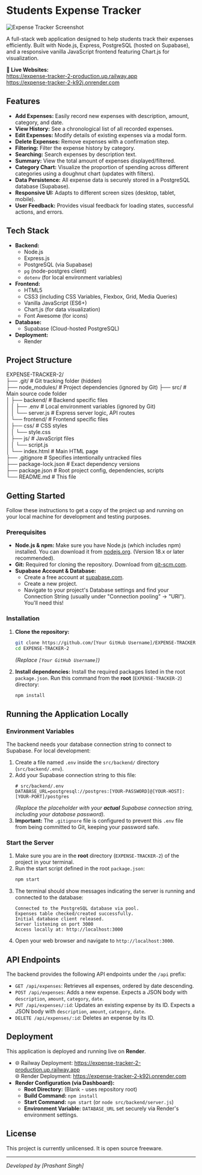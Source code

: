 # Students Expense Tracker

![Expense Tracker Screenshot](https://github.com/user-attachments/assets/57b05a41-b27d-48ab-8e3e-b131e17b59b5)

A full-stack web application designed to help students track their expenses efficiently. Built with Node.js, Express, PostgreSQL (hosted on Supabase), and a responsive vanilla JavaScript frontend featuring Chart.js for visualization.

**🚀 Live Websites:**                                                                                                                                                                                    
https://expense-tracker-2-production.up.railway.app                                                                                                                                  
https://expense-tracker-2-k92j.onrender.com<!-- <<< REPLACE THIS URL -->

## Features

*   **Add Expenses:** Easily record new expenses with description, amount, category, and date.
*   **View History:** See a chronological list of all recorded expenses.
*   **Edit Expenses:** Modify details of existing expenses via a modal form.
*   **Delete Expenses:** Remove expenses with a confirmation step.
*   **Filtering:** Filter the expense history by category.
*   **Searching:** Search expenses by description text.
*   **Summary:** View the total amount of expenses displayed/filtered.
*   **Category Chart:** Visualize the proportion of spending across different categories using a doughnut chart (updates with filters).
*   **Data Persistence:** All expense data is securely stored in a PostgreSQL database (Supabase).
*   **Responsive UI:** Adapts to different screen sizes (desktop, tablet, mobile).
*   **User Feedback:** Provides visual feedback for loading states, successful actions, and errors.

## Tech Stack

*   **Backend:**
    *   Node.js
    *   Express.js
    *   PostgreSQL (via Supabase)
    *   `pg` (node-postgres client)
    *   `dotenv` (for local environment variables)
*   **Frontend:**
    *   HTML5
    *   CSS3 (including CSS Variables, Flexbox, Grid, Media Queries)
    *   Vanilla JavaScript (ES6+)
    *   Chart.js (for data visualization)
    *   Font Awesome (for icons)
*   **Database:**
    *   Supabase (Cloud-hosted PostgreSQL)
*   **Deployment:**
    *   Render

## Project Structure
EXPENSE-TRACKER-2/                                                                                                                                          
├── .git/ # Git tracking folder (hidden)                                                                                                                    
├── node_modules/ # Project dependencies (ignored by Git)
├── src/ # Main source code folder                                                                                                                          
│ ├── backend/ # Backend specific files                                                                                                                     
│ │ ├── .env # Local environment variables (ignored by Git)                                                                                                 
│ │ └── server.js # Express server logic, API routes                                                                                                        
│ └── frontend/ # Frontend specific files                                                                                                                   
│ ├── css/ # CSS styles                                                                                                                                     
│ │ └── style.css                                                                                                                                           
│ ├── js/ # JavaScript files                                                                                                                                
│ │ └── script.js                                                                                                                                           
│ └── index.html # Main HTML page                                                                                                                           
├── .gitignore # Specifies intentionally untracked files                                                                                                    
├── package-lock.json # Exact dependency versions                                                                                                           
├── package.json # Root project config, dependencies, scripts                                                                                               
└── README.md # This file                                                                                                                                   

## Getting Started

Follow these instructions to get a copy of the project up and running on your local machine for development and testing purposes.

### Prerequisites

*   **Node.js & npm:** Make sure you have Node.js (which includes npm) installed. You can download it from [nodejs.org](https://nodejs.org/). (Version 18.x or later recommended).
*   **Git:** Required for cloning the repository. Download from [git-scm.com](https://git-scm.com/).
*   **Supabase Account & Database:**
    *   Create a free account at [supabase.com](https://supabase.com/).
    *   Create a new project.
    *   Navigate to your project's Database settings and find your Connection String (usually under "Connection pooling" -> "URI"). You'll need this!

### Installation

1.  **Clone the repository:**
    ```bash
    git clone https://github.com/[Your GitHub Username]/EXPENSE-TRACKER-2.git
    cd EXPENSE-TRACKER-2
    ```
    *(Replace `[Your GitHub Username]`)*

2.  **Install dependencies:** Install the required packages listed in the root `package.json`. Run this command from the **root** (`EXPENSE-TRACKER-2`) directory:
    ```bash
    npm install
    ```

## Running the Application Locally

### Environment Variables

The backend needs your database connection string to connect to Supabase. For local development:

1.  Create a file named `.env` inside the `src/backend/` directory (`src/backend/.env`).
2.  Add your Supabase connection string to this file:
    ```dotenv
    # src/backend/.env
    DATABASE_URL=postgresql://postgres:[YOUR-PASSWORD]@[YOUR-HOST]:[YOUR-PORT]/postgres
    ```
    *(Replace the placeholder with your **actual** Supabase connection string, including your database password).*
3.  **Important:** The `.gitignore` file is configured to prevent this `.env` file from being committed to Git, keeping your password safe.

### Start the Server

1.  Make sure you are in the **root** directory (`EXPENSE-TRACKER-2`) of the project in your terminal.
2.  Run the start script defined in the root `package.json`:
    ```bash
    npm start
    ```
3.  The terminal should show messages indicating the server is running and connected to the database:
    ```
    Connected to the PostgreSQL database via pool.
    Expenses table checked/created successfully.
    Initial database client released.
    Server listening on port 3000
    Access locally at: http://localhost:3000
    ```
4.  Open your web browser and navigate to `http://localhost:3000`.

## API Endpoints

The backend provides the following API endpoints under the `/api` prefix:

*   `GET /api/expenses`: Retrieves all expenses, ordered by date descending.
*   `POST /api/expenses`: Adds a new expense. Expects a JSON body with `description`, `amount`, `category`, `date`.
*   `PUT /api/expenses/:id`: Updates an existing expense by its ID. Expects a JSON body with `description`, `amount`, `category`, `date`.
*   `DELETE /api/expenses/:id`: Deletes an expense by its ID.

## Deployment

This application is deployed and running live on **Render**.

* 🌐 Railway Deployment: https://expense-tracker-2-production.up.railway.app                                                                                                                              
  🌐 Render Deployment: https://expense-tracker-2-k92j.onrender.com<!-- <<< REPLACE THIS URL -->
*   **Render Configuration (via Dashboard):**
    *   **Root Directory:** (Blank - uses repository root)
    *   **Build Command:** `npm install`
    *   **Start Command:** `npm start` (or `node src/backend/server.js`)
    *   **Environment Variable:** `DATABASE_URL` set securely via Render's environment settings.

## License

This project is currently unlicensed. It is open source freeware.

---

*Developed by [Prashant Singh]* <!-- Optional: Add your name/link -->
